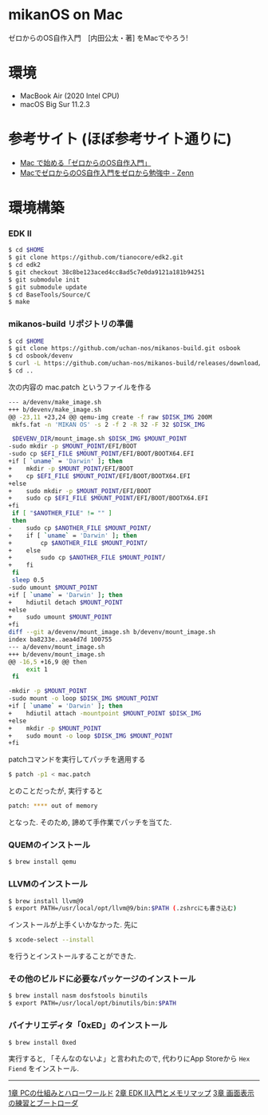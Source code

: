 # mikanOS on Mac
ゼロからのOS自作入門　[内田公太・著] をMacでやろう!


# 環境
- MacBook Air (2020 Intel CPU)
- macOS Big Sur 11.2.3


# 参考サイト (ほぼ参考サイト通りに)
- [Mac で始める「ゼロからのOS自作入門」](https://qiita.com/yamoridon/items/4905765cc6e4f320c9b5)
- [MacでゼロからのOS自作入門をゼロから勉強中 - Zenn](https://zenn.dev/karaage0703/scraps/b2705131673377)


# 環境構築
### EDK II
```sh
$ cd $HOME
$ git clone https://github.com/tianocore/edk2.git
$ cd edk2
$ git checkout 38c8be123aced4cc8ad5c7e0da9121a181b94251
$ git submodule init
$ git submodule update
$ cd BaseTools/Source/C
$ make
```

### mikanos-build リポジトリの準備
```sh
$ cd $HOME
$ git clone https://github.com/uchan-nos/mikanos-build.git osbook
$ cd osbook/devenv
$ curl -L https://github.com/uchan-nos/mikanos-build/releases/download/v2.0/x86_64-elf.tar.gz | tar xz
$ cd ..
```

次の内容の mac.patch というファイルを作る
```sh
--- a/devenv/make_image.sh
+++ b/devenv/make_image.sh
@@ -23,11 +23,24 @@ qemu-img create -f raw $DISK_IMG 200M
 mkfs.fat -n 'MIKAN OS' -s 2 -f 2 -R 32 -F 32 $DISK_IMG

 $DEVENV_DIR/mount_image.sh $DISK_IMG $MOUNT_POINT
-sudo mkdir -p $MOUNT_POINT/EFI/BOOT
-sudo cp $EFI_FILE $MOUNT_POINT/EFI/BOOT/BOOTX64.EFI
+if [ `uname` = 'Darwin' ]; then
+    mkdir -p $MOUNT_POINT/EFI/BOOT
+    cp $EFI_FILE $MOUNT_POINT/EFI/BOOT/BOOTX64.EFI
+else
+    sudo mkdir -p $MOUNT_POINT/EFI/BOOT
+    sudo cp $EFI_FILE $MOUNT_POINT/EFI/BOOT/BOOTX64.EFI
+fi
 if [ "$ANOTHER_FILE" != "" ]
 then
-    sudo cp $ANOTHER_FILE $MOUNT_POINT/
+    if [ `uname` = 'Darwin' ]; then
+        cp $ANOTHER_FILE $MOUNT_POINT/
+    else
+        sudo cp $ANOTHER_FILE $MOUNT_POINT/
+    fi
 fi
 sleep 0.5
-sudo umount $MOUNT_POINT
+if [ `uname` = 'Darwin' ]; then
+    hdiutil detach $MOUNT_POINT
+else
+    sudo umount $MOUNT_POINT
+fi
diff --git a/devenv/mount_image.sh b/devenv/mount_image.sh
index ba8233e..aea4d7d 100755
--- a/devenv/mount_image.sh
+++ b/devenv/mount_image.sh
@@ -16,5 +16,9 @@ then
     exit 1
 fi

-mkdir -p $MOUNT_POINT
-sudo mount -o loop $DISK_IMG $MOUNT_POINT
+if [ `uname` = 'Darwin' ]; then
+    hdiutil attach -mountpoint $MOUNT_POINT $DISK_IMG
+else
+    mkdir -p $MOUNT_POINT
+    sudo mount -o loop $DISK_IMG $MOUNT_POINT
+fi
```

patchコマンドを実行してパッチを適用する
```sh
$ patch -p1 < mac.patch
```
とのことだったが, 実行すると
```sh
patch: **** out of memory
```
となった. そのため, 諦めて手作業でパッチを当てた.



### QUEMのインストール
```sh
$ brew install qemu
```


### LLVMのインストール
```sh
$ brew install llvm@9
$ export PATH=/usr/local/opt/llvm@9/bin:$PATH (.zshrcにも書き込む)
```
インストールが上手くいかなかった. 先に
```sh
$ xcode-select --install
```
を行うとインストールすることができた.



### その他のビルドに必要なパッケージのインストール
```sh
$ brew install nasm dosfstools binutils
$ export PATH=/usr/local/opt/binutils/bin:$PATH
```


### バイナリエディタ「0xED」のインストール
```sh
$ brew install 0xed
```
実行すると, 「そんなのないよ」と言われたので, 代わりにApp Storeから `Hex Fiend` をインストール. 


***
[1章 PCの仕組みとハローワールド](./section1)
[2章 EDK II入門とメモリマップ](./section2)
[3章 画面表示の練習とブートローダ](./section3)


